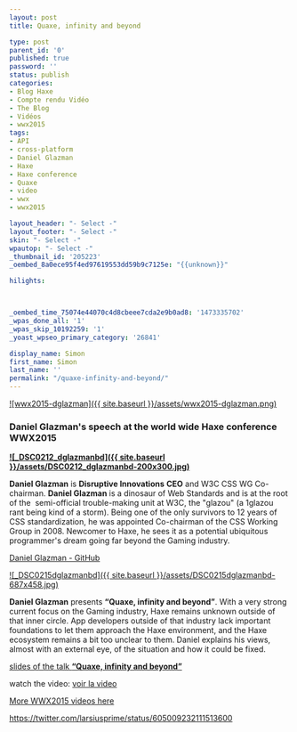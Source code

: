 ```yaml
---
layout: post
title: Quaxe, infinity and beyond

type: post
parent_id: '0'
published: true
password: ''
status: publish
categories:
- Blog Haxe
- Compte rendu Vidéo
- The Blog
- Vidéos
- wwx2015
tags:
- API
- cross-platform
- Daniel Glazman
- Haxe
- Haxe conference
- Quaxe
- video
- wwx
- wwx2015

layout_header: "- Select -"
layout_footer: "- Select -"
skin: "- Select -"
wpautop: "- Select -"
_thumbnail_id: '205223'
_oembed_8a0ece95f4ed97619553dd59b9c7125e: "{{unknown}}"

hilights:  



_oembed_time_75074e44070c4d8cbeee7cda2e9b0ad8: '1473335702'
_wpas_done_all: '1'
_wpas_skip_10192259: '1'
_yoast_wpseo_primary_category: '26841'

display_name: Simon
first_name: Simon
last_name: ''
permalink: "/quaxe-infinity-and-beyond/"
---
```


[![wwx2015-dglazman]({{ site.baseurl }}/assets/wwx2015-dglazman.png)](https://www.silexlabs.org/wp-content/uploads/2015/07/wwx2015-dglazman.png)

### **Daniel Glazman's speech at the world wide Haxe conference WWX2015**

**[![_DSC0212_dglazmanbd]({{ site.baseurl }}/assets/DSC0212_dglazmanbd-200x300.jpg)](https://www.silexlabs.org/wp-content/uploads/2015/07/DSC0212_dglazmanbd.jpg)**

**Daniel Glazman** is **Disruptive Innovations** **CEO** and W3C CSS WG Co-chairman. **Daniel Glazman** is a dinosaur of Web Standards and is at the root of the  semi-official trouble-making unit at W3C, the "glazou" (a 1glazou rant being kind of a storm). Being one of the only survivors to 12 years of CSS standardization, he was appointed Co-chairman of the CSS Working Group in 2008. Newcomer to Haxe, he sees it as a potential ubiquitous programmer's dream going far beyond the Gaming industry.

[Daniel Glazman - GitHub](https://github.com/therealglazou)





[![_DSC0215dglazmanbd]({{ site.baseurl }}/assets/DSC0215dglazmanbd-687x458.jpg)](https://www.silexlabs.org/wp-content/uploads/2015/07/DSC0215dglazmanbd.jpg)

**Daniel Glazman** presents **“Quaxe, infinity and beyond”**. With a very strong current focus on the Gaming industry, Haxe remains unknown outside of that inner circle. App developers outside of that industry lack important foundations to let them approach the Haxe environment, and the Haxe ecosystem remains a bit too unclear to them. Daniel explains his views, almost with an external eye, of the situation and how it could be fixed.

[slides of the talk **“Quaxe, infinity and beyond”**](http://disruptive-innovations.com/zoo/slides/20150530-WWX2015/)

watch the
video: 
[voir la video](https://youtu.be/JfZ_QADfveU)


[More WWX2015 videos here](https://www.silexlabs.org/wrapping-up-wwx2015/)

https://twitter.com/larsiusprime/status/605009232111513600

